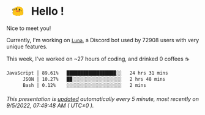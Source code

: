 <h1>   <img src="./spoinky.gif" style="vertical-align:middle;" width="30px">   Hello ! </h1>

Nice to meet you!

Currently, I'm working on <a href='https://github.com/Asgarrrr/Luna'>`Luna`</a>, a Discord bot used by 72908 users with very unique features.

This week, I've worked on ~27 hours of coding, and drinked 0 coffees ☕

```
JavaScript │ 89.61%   ██████████████████░░   24 hrs 31 mins
      JSON │ 10.27%   ██░░░░░░░░░░░░░░░░░░   2 hrs 48 mins
      Bash │ 0.12%    ░░░░░░░░░░░░░░░░░░░░   2 mins
```

###### This presentation is [updated](https://github.com/Asgarrrr) automatically every 5 minute, most recently on 9/5/2022, 07:49:48 AM ( UTC±0 ).